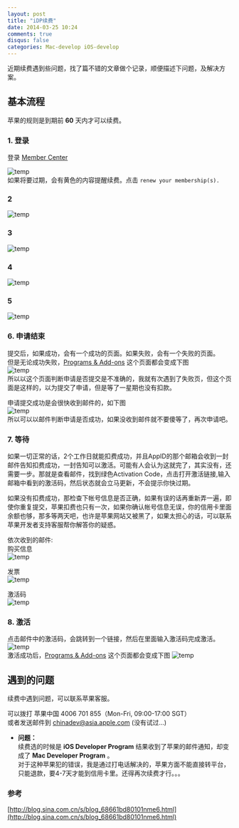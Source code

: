 ```yaml
---
layout: post
title: "iDP续费"
date: 2014-03-25 10:24
comments: true
disqus: false
categories: Mac-develop iOS-develop
---
```

近期续费遇到些问题，找了篇不错的文章做个记录，顺便描述下问题，及解决方案。

## 基本流程
苹果的规则是到期前 **60** 天内才可以续费。
### 1. 登录
登录 [Member Center]   
<!-- more -->   
![temp](/images/2014/03/25/01.png)   
如果将要过期，会有黄色的内容提醒续费。点击 `renew your membership(s).`
### 2 
![temp](/images/2014/03/25/02.png)
### 3 
![temp](/images/2014/03/25/03.png)
### 4 
![temp](/images/2014/03/25/04.png)
### 5 
![temp](/images/2014/03/25/05.png)
### 6. 申请结束
提交后，如果成功，会有一个成功的页面。如果失败，会有一个失败的页面。   
但是无论成功失败，[Programs & Add-ons] 这个页面都会变成下图   
![temp](/images/2014/03/25/06.png)   
所以以这个页面判断申请是否提交是不准确的，我就有次遇到了失败页，但这个页面是这样的，以为提交了申请，但是等了一星期也没有扣款。   

申请提交成功是会很快收到邮件的，如下图   
![temp](/images/2014/03/25/07.png)  
所以可以以邮件判断申请是否成功，如果没收到邮件就不要傻等了，再次申请吧。
### 7. 等待
如果一切正常的话，2个工作日就能扣费成功，并且AppID的那个邮箱会收到一封邮件告知扣费成功，一封告知可以激活。可能有人会认为这就完了，其实没有，还需要一步。那就是查看邮件，找到绿色Activation Code，点击打开激活链接,输入邮箱中看到的激活码，然后状态就会立马更新，不会提示你快过期。    

如果没有扣费成功，那检查下帐号信息是否正确，如果有误的话再重新弄一遍，即使你重复提交，苹果扣费也只有一次，如果你确认帐号信息无误，你的信用卡里面余额也够，那多等两天吧，也许是苹果网站又被黑了，如果太担心的话，可以联系苹果开发者支持客服帮你解答你的疑惑。

依次收到的邮件:  
购买信息    
![temp](/images/2014/03/25/08.png) 

发票    
![temp](/images/2014/03/25/09.png) 

激活码    
![temp](/images/2014/03/25/10.png)

### 8. 激活
点击邮件中的激活码，会跳转到一个链接，然后在里面输入激活码完成激活。   
![temp](/images/2014/03/25/11.png)   
激活成功后，[Programs & Add-ons] 这个页面都会变成下图 
![temp](/images/2014/03/25/12.png)

## 遇到的问题
续费中遇到问题，可以联系苹果客服。   

可以拨打 苹果中国 4006 701 855（Mon-Fri, 09:00-17:00 SGT）   
或者发送邮件到 <chinadev@asia.apple.com> (没有试过...) 

* **问题：**   
续费选的时候是 **iOS Developer Program** 结果收到了苹果的邮件通知，却变成了 **Mac Developer Program** 。    
对于这种苹果犯的错误，我是通过打电话解决的，苹果方面不能直接转平台，只能退款，要4-7天才能到信用卡里。还得再次续费才行。。。 

### 参考
[http://blog.sina.com.cn/s/blog_68661bd80101nme6.html](http://blog.sina.com.cn/s/blog_68661bd80101nme6.html)


[Member Center]:https://developer.apple.com/membercenter/index.action
[Programs & Add-ons]: https://developer.apple.com/membercenter/index.action#progSummary

